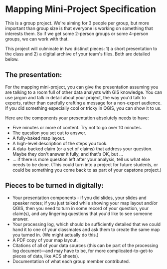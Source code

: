 # Mapping Mini-Project Specification

This is a group project. We're aiming for 3 people per group, but more important than group size is that everyone is working on something that interests them. So if we get some 2-person groups or some 4-person groups, we can work with that.

This project will culminate in two distinct pieces: 1) a short presentation to the class and 2) a digital archive of your team's files. Both are detailed below.

## The presentation:

For the mapping mini-project, you can give the presentation assuming you are talking to a room full of other data analysts with GIS knowledge. You can use jargon and talk in detail about your project, the way you'd talk to experts, rather than carefully crafting a message for a non-expert audience. If you did something especially cool or tricky in QGIS, you can show it to us.

Here are the components your presentation absolutely needs to have:
* Five minutes or more of content. Try not to go over 10 minutes.
* The question you set out to answer.
* A fully-baked map layout.
* A high-level description of the steps you took. 
* A data-backed claim (or a set of claims) that address your question. Maybe they don't answer it fully, and that's OK, but ...
* ... if there is more question left after your analysis, tell us what else needs to be done. (This could turn into a project for future students, or could be something you come back to as part of your capstone project.)

## Pieces to be turned in digitally:

* Your presentation components - if you did slides, your slides and speaker notes; if you just talked while showing your map layout and/or QGIS, then you need to turn in some record of your question, your claim(s), and any lingering questions that you'd like to see someone answer.
* Your processing log, which should be sufficiently detailed that we could hand it to one of your classmates and ask them to create the same map you turned in. (We might actually do this.)
* A PDF copy of your map layout.
* Citations of all of your data sources (this can be part of the processing log document—and may have to be, for more complicated-to-get-to pieces of data, like ACS sheets).
* Documentation of what each group member contributed. 